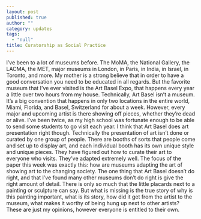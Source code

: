 ```yaml
---
layout: post
published: true
author: ""
category: updates
tags: 
  - "null"
title: Curatorship as Social Practice
---
```




I’ve been to a lot of museums before. The MoMA, the National Gallery, the LACMA, the MET, major museums in London, in Paris, in India, in Israel, in Toronto, and more. My mother is a strong believe that in order to have a good conversation you need to be educated in all regards. But the favorite museum that I’ve ever visited is the Art Basel Expo, that happens every year a little over two hours from my house. Technically, Art Basel isn’t a museum. It’s a big convention that happens in only two locations in the entire world, Miami, Florida, and Basel, Switzerland for about a week. However, every major and upcoming artist is there showing off pieces, whether they’re dead or alive. I’ve been twice, as my high school was fortunate enough to be able to send some students to go visit each year. I think that Art Basel does art presentation right though. Technically the presentation of art isn’t done or curated by one group of people. There are booths of sorts that people come and set up to display art, and each individual booth has its own unique style and unique pieces. They have figured out how to curate their art to everyone who visits. They’ve adapted extremely well. The focus of the paper this week was exactly this: how are museums adapting the art of showing art to the changing society. The one thing that Art Basel doesn’t do right, and that I’ve found many other museums don’t do right is give the right amount of detail. There is only so much that the little placards next to a painting or sculpture can say. But what is missing is the true story of why is this painting important, what is its story, how did it get from the artist to the museum, what makes it worthy of being hung up next to other artists? These are just my opinions, however everyone is entitled to their own.
